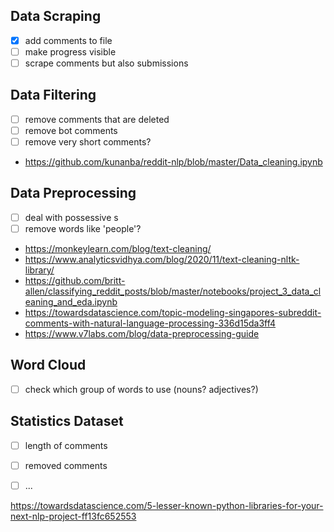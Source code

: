 ## Data Scraping ##
- [x] add comments to file
- [ ] make progress visible
- [ ] scrape comments but also submissions

## Data Filtering ##
- [ ] remove comments that are deleted
- [ ] remove bot comments
- [ ] remove very short comments?

* https://github.com/kunanba/reddit-nlp/blob/master/Data_cleaning.ipynb

## Data Preprocessing ##
- [ ] deal with possessive s
- [ ] remove words like 'people'?

* https://monkeylearn.com/blog/text-cleaning/
* https://www.analyticsvidhya.com/blog/2020/11/text-cleaning-nltk-library/
* https://github.com/britt-allen/classifying_reddit_posts/blob/master/notebooks/project_3_data_cleaning_and_eda.ipynb
* https://towardsdatascience.com/topic-modeling-singapores-subreddit-comments-with-natural-language-processing-336d15da3ff4
* https://www.v7labs.com/blog/data-preprocessing-guide

## Word Cloud ##
- [ ] check which group of words to use (nouns? adjectives?)

## Statistics Dataset ##
- [ ] length of comments 
- [ ] removed comments
- [ ] ...


https://towardsdatascience.com/5-lesser-known-python-libraries-for-your-next-nlp-project-ff13fc652553
